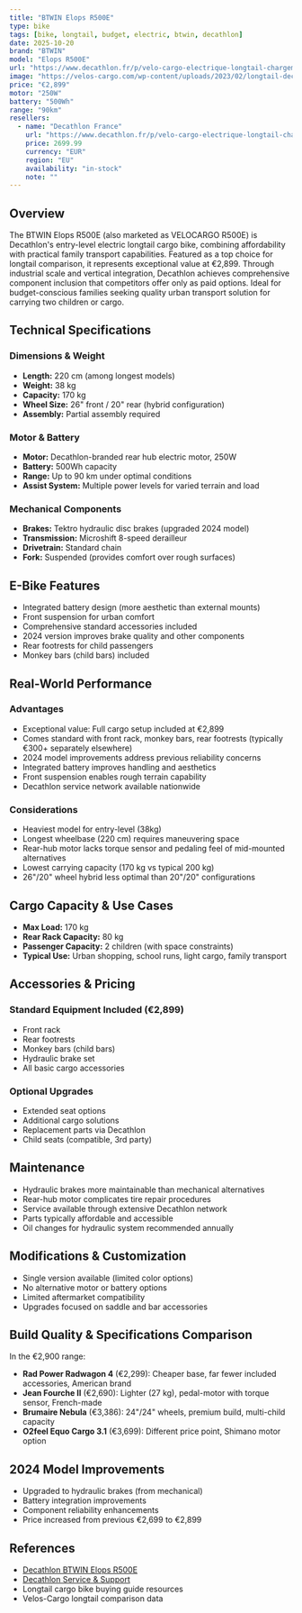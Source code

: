 ```yaml
---
title: "BTWIN Elops R500E"
type: bike
tags: [bike, longtail, budget, electric, btwin, decathlon]
date: 2025-10-20
brand: "BTWIN"
model: "Elops R500E"
url: "https://www.decathlon.fr/p/velo-cargo-electrique-longtail-chargement-arriere-r500e-vert-clair/_/R-p-349924"
image: "https://velos-cargo.com/wp-content/uploads/2023/02/longtail-decathlon-en-famille-1024x623.jpg"
price: "€2,899"
motor: "250W"
battery: "500Wh"
range: "90km"
resellers:
  - name: "Decathlon France"
    url: "https://www.decathlon.fr/p/velo-cargo-electrique-longtail-chargement-arriere-r500e-noir/_/R-p-349924"
    price: 2699.99
    currency: "EUR"
    region: "EU"
    availability: "in-stock"
    note: ""
---
```


## Overview

The BTWIN Elops R500E (also marketed as VELOCARGO R500E) is Decathlon's entry-level electric longtail cargo bike, combining affordability with practical family transport capabilities. Featured as a top choice for longtail comparison, it represents exceptional value at €2,899. Through industrial scale and vertical integration, Decathlon achieves comprehensive component inclusion that competitors offer only as paid options. Ideal for budget-conscious families seeking quality urban transport solution for carrying two children or cargo.

## Technical Specifications

### Dimensions & Weight

- **Length:** 220 cm (among longest models)
- **Weight:** 38 kg
- **Capacity:** 170 kg
- **Wheel Size:** 26" front / 20" rear (hybrid configuration)
- **Assembly:** Partial assembly required

### Motor & Battery

- **Motor:** Decathlon-branded rear hub electric motor, 250W
- **Battery:** 500Wh capacity
- **Range:** Up to 90 km under optimal conditions
- **Assist System:** Multiple power levels for varied terrain and load

### Mechanical Components

- **Brakes:** Tektro hydraulic disc brakes (upgraded 2024 model)
- **Transmission:** Microshift 8-speed derailleur
- **Drivetrain:** Standard chain
- **Fork:** Suspended (provides comfort over rough surfaces)

## E-Bike Features

- Integrated battery design (more aesthetic than external mounts)
- Front suspension for urban comfort
- Comprehensive standard accessories included
- 2024 version improves brake quality and other components
- Rear footrests for child passengers
- Monkey bars (child bars) included

## Real-World Performance

### Advantages

- Exceptional value: Full cargo setup included at €2,899
- Comes standard with front rack, monkey bars, rear footrests (typically €300+ separately elsewhere)
- 2024 model improvements address previous reliability concerns
- Integrated battery improves handling and aesthetics
- Front suspension enables rough terrain capability
- Decathlon service network available nationwide

### Considerations

- Heaviest model for entry-level (38kg)
- Longest wheelbase (220 cm) requires maneuvering space
- Rear-hub motor lacks torque sensor and pedaling feel of mid-mounted alternatives
- Lowest carrying capacity (170 kg vs typical 200 kg)
- 26"/20" wheel hybrid less optimal than 20"/20" configurations

## Cargo Capacity & Use Cases

- **Max Load:** 170 kg
- **Rear Rack Capacity:** 80 kg
- **Passenger Capacity:** 2 children (with space constraints)
- **Typical Use:** Urban shopping, school runs, light cargo, family transport

## Accessories & Pricing

### Standard Equipment Included (€2,899)

- Front rack
- Rear footrests
- Monkey bars (child bars)
- Hydraulic brake set
- All basic cargo accessories

### Optional Upgrades

- Extended seat options
- Additional cargo solutions
- Replacement parts via Decathlon
- Child seats (compatible, 3rd party)

## Maintenance

- Hydraulic brakes more maintainable than mechanical alternatives
- Rear-hub motor complicates tire repair procedures
- Service available through extensive Decathlon network
- Parts typically affordable and accessible
- Oil changes for hydraulic system recommended annually

## Modifications & Customization

- Single version available (limited color options)
- No alternative motor or battery options
- Limited aftermarket compatibility
- Upgrades focused on saddle and bar accessories

## Build Quality & Specifications Comparison

In the €2,900 range:

- **Rad Power Radwagon 4** (€2,299): Cheaper base, far fewer included accessories, American brand
- **Jean Fourche II** (€2,690): Lighter (27 kg), pedal-motor with torque sensor, French-made
- **Brumaire Nebula** (€3,386): 24"/24" wheels, premium build, multi-child capacity
- **O2feel Equo Cargo 3.1** (€3,699): Different price point, Shimano motor option

## 2024 Model Improvements

- Upgraded to hydraulic brakes (from mechanical)
- Battery integration improvements
- Component reliability enhancements
- Price increased from previous €2,699 to €2,899

## References

- [Decathlon BTWIN Elops R500E](https://www.decathlon.fr/p/velocargo-electrique-longtail-chargement-arriere-r500e/)
- [Decathlon Service & Support](https://www.decathlon.fr/help/app/home)
- Longtail cargo bike buying guide resources
- Velos-Cargo longtail comparison data
